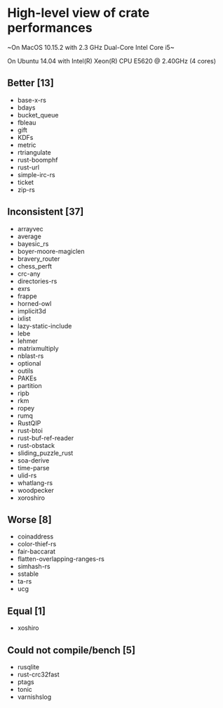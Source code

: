 # High-level view of crate performances

~On MacOS 10.15.2 with 2.3 GHz Dual-Core Intel Core i5~

On Ubuntu 14.04 with Intel(R) Xeon(R) CPU E5620 @ 2.40GHz (4 cores)


## Better [13]

- base-x-rs
- bdays
- bucket_queue
- fbleau
- gift
- KDFs
- metric
- rtriangulate
- rust-boomphf
- rust-url
- simple-irc-rs
- ticket
- zip-rs

## Inconsistent [37]

- arrayvec
- average
- bayesic_rs
- boyer-moore-magiclen
- bravery_router
- chess_perft
- crc-any
- directories-rs
- exrs
- frappe
- horned-owl
- implicit3d
- ixlist
- lazy-static-include
- lebe
- lehmer
- matrixmultiply
- nblast-rs
- optional
- outils
- PAKEs
- partition
- ripb
- rkm
- ropey
- rumq
- RustQIP
- rust-btoi
- rust-buf-ref-reader
- rust-obstack
- sliding_puzzle_rust
- soa-derive
- time-parse
- ulid-rs
- whatlang-rs
- woodpecker
- xoroshiro

## Worse [8]

- coinaddress
- color-thief-rs
- fair-baccarat
- flatten-overlapping-ranges-rs
- simhash-rs
- sstable
- ta-rs
- ucg

## Equal [1]

- xoshiro

## Could not compile/bench [5]

- rusqlite
- rust-crc32fast
- ptags
- tonic
- varnishslog
